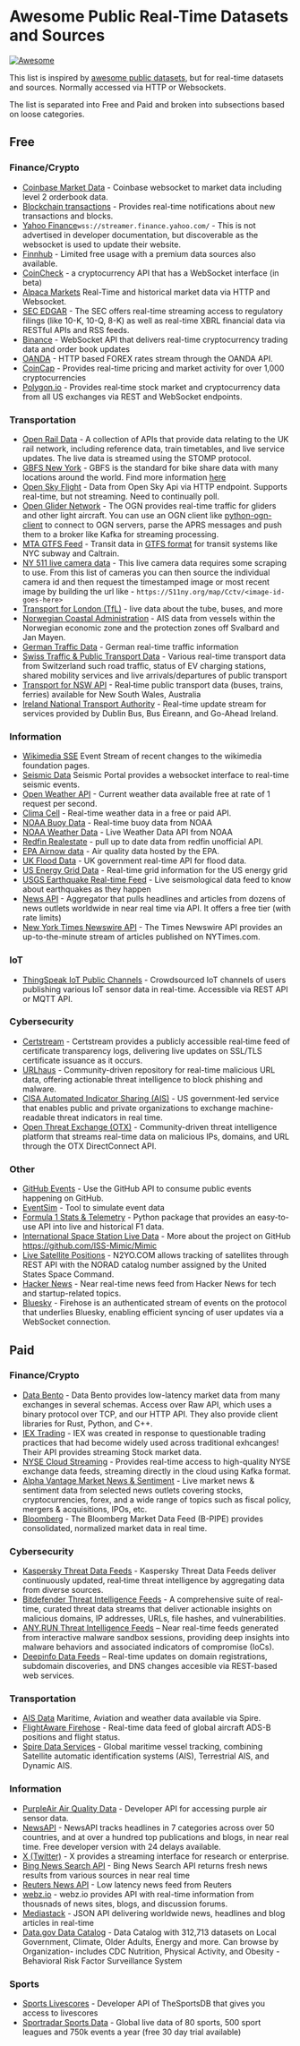 # Awesome Public Real-Time Datasets and Sources

[![Awesome](https://awesome.re/badge-flat.svg)](https://awesome.re)

This list is inspired by [awesome public datasets](https://github.com/awesomedata/awesome-public-datasets), but for real-time datasets and sources. Normally accessed via HTTP or Websockets.

The list is separated into Free and Paid and broken into subsections based on loose categories.

## Free

### Finance/Crypto
 - [Coinbase Market Data](https://docs.cloud.coinbase.com/exchange/docs/websocket-overview) - Coinbase websocket to market data including level 2 orderbook data.
 - [Blockchain transactions](https://www.blockchain.com/api/api_websocket) - Provides real-time notifications about new transactions and blocks.
 - [Yahoo Finance](https://finance.yahoo.com/quote/%5EGSPC?p=%5EGSPC)`wss://streamer.finance.yahoo.com/` - This is not advertised in developer documentation, but discoverable as the websocket is used to update their website.
 - [Finnhub](https://finnhub.io/docs/api/introduction) - Limited free usage with a premium data sources also available.
 - [CoinCheck](https://coincheck.com/documents/exchange/api#websocket) - a cryptocurrency API that has a WebSocket interface (in beta)
 - [Alpaca Markets](https://alpaca.markets/docs/market-data/) Real-Time and historical market data via HTTP and Websocket.
 - [SEC EDGAR](https://www.sec.gov/search-filings/edgar-application-programming-interfaces) - The SEC offers real-time streaming access to regulatory filings (like 10-K, 10-Q, 8-K) as well as real-time XBRL financial data via RESTful APIs and RSS feeds.
 - [Binance](https://developers.binance.com/docs/binance-spot-api-docs/web-socket-streams) - WebSocket API that delivers real-time cryptocurrency trading data and order book updates
 - [OANDA](https://github.com/oanda/py-api-streaming) - HTTP based FOREX rates stream through the OANDA API.
 - [CoinCap](https://docs.coincap.io) - Provides real-time pricing and market activity for over 1,000 cryptocurrencies
 - [Polygon.io](https://polygon.io/docs/stocks/getting-started) - Provides real‑time stock market and cryptocurrency data from all US exchanges via REST and WebSocket endpoints.

### Transportation
 - [Open Rail Data](https://wiki.openraildata.com/index.php/Rail_Data_FAQ) - A collection of APIs that provide data relating to the UK rail network, including reference data, train timetables, and live service updates. The live data is streamed using the STOMP protocol.
 - [GBFS New York](http://gbfs.citibikenyc.com/gbfs/gbfs.json) - GBFS is the standard for bike share data with many locations around the world. Find more information [here](https://github.com/MobilityData/gbfs/blob/master/gbfs.md)
 - [Open Sky Flight](https://openskynetwork.github.io/opensky-api/rest.html) - Data from Open Sky Api via HTTP endpoint. Supports real-time, but not streaming. Need to continually poll.
 - [Open Glider Network](http://wiki.glidernet.org/) - The OGN provides real-time traffic for gliders and other light aircraft. You can use an OGN client like [python-ogn-client](https://github.com/glidernet/python-ogn-client) to connect to OGN servers, parse the APRS messages and push them to a broker like Kafka for streaming processing. 
 - [MTA GTFS Feed](https://new.mta.info/developers) - Transit data in [GTFS format](https://developers.google.com/transit/gtfs-realtime/) for transit systems like NYC subway and Caltrain.
 - [NY 511 live camera data](https://511ny.org/cctv) - This live camera data requires some scraping to use. From this list of cameras you can then source the individual camera id and then request the timestamped image or most recent image by building the url like - `https://511ny.org/map/Cctv/<image-id-goes-here>`
 - [Transport for London (TfL)](https://tfl.gov.uk/info-for/open-data-users/our-open-data) - live data about the tube, buses, and more
 - [Norwegian Coastal Administration](https://www.kystverket.no/en/navigation-and-monitoring/ais/access-to-ais-data/) - AIS data from vessels within the Norwegian economic zone and the protection zones off Svalbard and Jan Mayen.
 - [German Traffic Data](https://mobilithek.info/offers?categories=%5B%22https%3A%2F%2Fw3id.org%2Fmdp%2Fschema%2Fdata_categories%23REALTIME_TRAFFIC_DATA%22%5D) - German real-time traffic information
 - [Swiss Traffic & Public Transport Data](https://opentransportdata.swiss/en/group/api-group) - Various real-time transport data from Switzerland such road traffic, status of EV charging stations, shared mobility services and live arrivals/departures of public transport
 - [Transport for NSW API](https://api.nsw.gov.au/ProductCatalogue?apiCategoryId=2) - Real‑time public transport data (buses, trains, ferries) available for New South Wales, Australia
 - [Ireland National Transport Authority](https://developer.nationaltransport.ie/api-details#api=gtfsr&operation=gtfsr-v2) -  Real-time update stream for services provided by Dublin Bus, Bus Éireann, and Go-Ahead Ireland.

### Information
- [Wikimedia SSE](https://wikitech.wikimedia.org/wiki/Event_Platform/EventStreams) Event Stream of recent changes to the wikimedia foundation pages.
- [Seismic Data](https://www.seismicportal.eu/realtime.html) Seismic Portal provides a websocket interface to real-time seismic events.
- [Open Weather API](https://openweathermap.org/api) - Current weather data available free at rate of 1 request per second.
- [Clima Cell](https://docs.tomorrow.io/reference/realtime-weather) - Real-time weather data in a free or paid API.
- [NOAA Buoy Data](https://www.ndbc.noaa.gov/data/realtime2/) - Real-time buoy data from NOAA
- [NOAA Weather Data](https://www.weather.gov/documentation/services-web-api) - Live Weather Data API from NOAA
- [Redfin Realestate](https://github.com/ryansherby/RedfinScraper) - pull up to date data from redfin unofficial API.
- [EPA Airnow data](https://docs.airnowapi.org/) - Air quality data hosted by the EPA.
- [UK Flood Data](https://environment.data.gov.uk/flood-monitoring/doc/reference) - UK government real-time API for flood data.
- [US Energy Grid Data](https://www.gridstatus.io/datasets) - Real-time grid information for the US energy grid
- [USGS Earthquake Real-time Feed](https://earthquake.usgs.gov/fdsnws/event/1/) - Live seismological data feed to know about earthquakes as they happen
- [News API](https://newsapi.org) - Aggregator that pulls headlines and articles from dozens of news outlets worldwide in near real time via API. It offers a free tier (with rate limits)
- [New York Times Newswire API](https://developer.nytimes.com/docs/timeswire-product/1/overview) - The Times Newswire API provides an up-to-the-minute stream of articles published on NYTimes.com. 

### IoT
- [ThingSpeak IoT Public Channels](https://thingspeak.com/channels/public) - Crowdsourced IoT channels of users publishing various IoT sensor data in real-time. Accessible via REST API or MQTT API.

### Cybersecurity
- [Certstream](https://certstream.calidog.io) - Certstream provides a publicly accessible real‐time feed of certificate transparency logs, delivering live updates on SSL/TLS certificate issuance as it occurs.
- [URLhaus](https://urlhaus.abuse.ch/api/) - Community-driven repository for real-time malicious URL data, offering actionable threat intelligence to block phishing and malware.
- [CISA Automated Indicator Sharing (AIS)](https://www.cisa.gov/topics/cyber-threats-and-advisories/information-sharing/automated-indicator-sharing-ais) - US government-led service that enables public and private organizations to exchange machine-readable threat indicators in real time.
- [Open Threat Exchange (OTX)](https://otx.alienvault.com/api) - Community-driven threat intelligence platform that streams real-time data on malicious IPs, domains, and URL through the OTX DirectConnect API.

### Other
- [GitHub Events](https://github.com/fastai/ghapi) - Use the GitHub API to consume public events happening on GitHub.
- [EventSim](https://github.com/viirya/eventsim) - Tool to simulate event data
- [Formula 1 Stats & Telemetry](https://github.com/theOehrly/Fast-F1) - Python package that provides an easy-to-use API into live and historical F1 data.
- [International Space Station Live Data](https://iss-mimic.github.io/Mimic/) - More about the project on GitHub https://github.com/ISS-Mimic/Mimic
- [Live Satellite Positions](https://www.n2yo.com/api/) - N2YO.COM allows tracking of satellites through REST API with the NORAD catalog number assigned by the United States Space Command.
- [Hacker News](https://github.com/HackerNews/API) - Near real-time news feed from Hacker News for tech and startup-related topics.
- [Bluesky](https://docs.bsky.app/docs/advanced-guides/firehose) - Firehose is an authenticated stream of events on the protocol that underlies Bluesky, enabling efficient syncing of user updates via a WebSocket connection.

## Paid

### Finance/Crypto
 - [Data Bento](https://databento.com/live) - Data Bento provides low-latency market data from many exchanges in several schemas. Access over Raw API, which uses a binary protocol over TCP, and our HTTP API. They also provide client libraries for Rust, Python, and C++.
 - [IEX Trading](https://iextrading.com/developer/docs/) - IEX was created in response to questionable trading practices that had become widely used across traditional exhcanges! Their API provides streaming Stock market data.
 - [NYSE Cloud Streaming](https://www.nyse.com/data-products) - Provides real-time access to high-quality NYSE exchange data feeds, streaming directly in the cloud using Kafka format.
 - [Alpha Vantage Market News & Sentiment](https://www.alphavantage.co/documentation/) - Live market news & sentiment data from selected news outlets covering stocks, cryptocurrencies, forex, and a wide range of topics such as fiscal policy, mergers & acquisitions, IPOs, etc.
 - [Bloomberg](https://developer.bloomberg.com) - The Bloomberg Market Data Feed (B-PIPE) provides consolidated, normalized market data in real time.

### Cybersecurity
- [Kaspersky Threat Data Feeds](https://support.kaspersky.com/datafeeds) - Kaspersky Threat Data Feeds deliver continuously updated, real‐time threat intelligence by aggregating data from diverse sources.
- [Bitdefender Threat Intelligence Feeds](https://www.bitdefender.com/en-us/oem/threat-intelligence-feeds-services) - A comprehensive suite of real-time, curated threat data streams that deliver actionable insights on malicious domains, IP addresses, URLs, file hashes, and vulnerabilities.
- [ANY.RUN Threat Intelligence Feeds](https://any.run/cybersecurity-blog/threat-intelligence-feeds/) – Near real-time feeds generated from interactive malware sandbox sessions, providing deep insights into malware behaviors and associated indicators of compromise (IoCs).
- [Deepinfo Data Feeds](https://docs.deepinfo.com/docs/getting-started) – Real-time updates on domain registrations, subdomain discoveries, and DNS changes accesible via REST-based web services.

### Transportation
- [AIS Data](https://spire.com/developers/) Maritime, Aviation and weather data available via Spire.
- [FlightAware Firehose](https://www.flightaware.com/commercial/firehose/) - Real-time data feed of global aircraft ADS-B positions and flight status.
- [Spire Data Services](https://documentation.spire.com) - Global maritime vessel tracking, combining Satellite automatic identification systems (AIS), Terrestrial AIS, and Dynamic AIS.

### Information
- [PurpleAir Air Quality Data](https://community.purpleair.com/t/new-api-dashboard/3981) - Developer API for accessing purple air sensor data.
- [NewsAPI](https://newsapi.org/docs/get-started) - NewsAPI tracks headlines in 7 categories across over 50 countries, and at over a hundred top publications and blogs, in near real time. Free developer version with 24 delays available.
- [X (Twitter)](https://developer.twitter.com/en/docs/tutorials/stream-tweets-in-real-time) - X provides a streaming interface for research or enterprise. 
- [Bing News Search API](https://www.microsoft.com/en-us/bing/apis/bing-news-search-api) - Bing News Search API returns fresh news results from various sources in near real time
- [Reuters News API](https://reutersagency.com/content-delivery-platforms/api-integrations/) - Low latency news feed from Reuters
- [webz.io](https://webz.io/solutions/media-monitoring) - webz.io provides API with real-time information from thousnads of news sites, blogs, and discussion forums.
- [Mediastack](https://mediastack.com) - JSON API delivering worldwide news, headlines and blog articles in real-time
- [Data.gov Data Catalog](https://catalog.data.gov/) - Data Catalog with 312,713 datasets on Local Government, Climate, Older Adults, Energy and more. Can browse by Organization- includes CDC Nutrition, Physical Activity, and Obesity - Behavioral Risk Factor Surveillance System


### Sports
- [Sports Livescores](https://www.thesportsdb.com/docs_pricing) - Developer API of TheSportsDB that gives you access to livescores
- [Sportradar Sports Data](https://sportradar.com/media-tech/data-content/sports-data-api/) - Global live data of 80 sports, 500 sport leagues and 750k events a year (free 30 day trial available)
